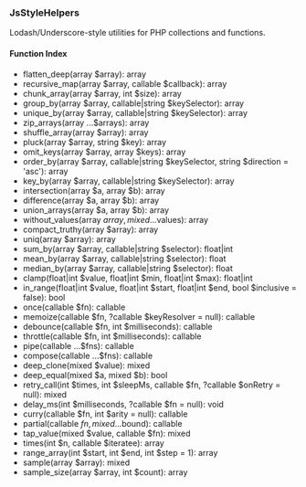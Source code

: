 ### JsStyleHelpers

Lodash/Underscore-style utilities for PHP collections and functions.

#### Function Index

- flatten_deep(array $array): array
- recursive_map(array $array, callable $callback): array
- chunk_array(array $array, int $size): array
- group_by(array $array, callable|string $keySelector): array
- unique_by(array $array, callable|string $keySelector): array
- zip_arrays(array ...$arrays): array
- shuffle_array(array $array): array
- pluck(array $array, string $key): array
- omit_keys(array $array, array $keys): array
- order_by(array $array, callable|string $keySelector, string $direction = 'asc'): array
- key_by(array $array, callable|string $keySelector): array
- intersection(array $a, array $b): array
- difference(array $a, array $b): array
- union_arrays(array $a, array $b): array
- without_values(array $array, mixed ...$values): array
- compact_truthy(array $array): array
- uniq(array $array): array
- sum_by(array $array, callable|string $selector): float|int
- mean_by(array $array, callable|string $selector): float
- median_by(array $array, callable|string $selector): float
- clamp(float|int $value, float|int $min, float|int $max): float|int
- in_range(float|int $value, float|int $start, float|int $end, bool $inclusive = false): bool
- once(callable $fn): callable
- memoize(callable $fn, ?callable $keyResolver = null): callable
- debounce(callable $fn, int $milliseconds): callable
- throttle(callable $fn, int $milliseconds): callable
- pipe(callable ...$fns): callable
- compose(callable ...$fns): callable
- deep_clone(mixed $value): mixed
- deep_equal(mixed $a, mixed $b): bool
- retry_call(int $times, int $sleepMs, callable $fn, ?callable $onRetry = null): mixed
- delay_ms(int $milliseconds, ?callable $fn = null): void
- curry(callable $fn, int $arity = null): callable
- partial(callable $fn, mixed ...$bound): callable
- tap_value(mixed $value, callable $fn): mixed
- times(int $n, callable $iteratee): array
- range_array(int $start, int $end, int $step = 1): array
- sample(array $array): mixed
- sample_size(array $array, int $count): array


